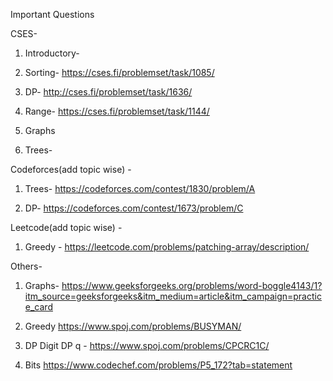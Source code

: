 Important Questions


CSES-
1. Introductory-

2. Sorting-
   https://cses.fi/problemset/task/1085/
  

4. DP- http://cses.fi/problemset/task/1636/

5. Range-
   https://cses.fi/problemset/task/1144/

7. Graphs

8. Trees-


Codeforces(add topic wise) -
1. Trees-
   https://codeforces.com/contest/1830/problem/A

3. DP-
   https://codeforces.com/contest/1673/problem/C

Leetcode(add topic wise) -

1. Greedy -
   https://leetcode.com/problems/patching-array/description/

Others-
1. Graphs-
https://www.geeksforgeeks.org/problems/word-boggle4143/1?itm_source=geeksforgeeks&itm_medium=article&itm_campaign=practice_card

2. Greedy
   https://www.spoj.com/problems/BUSYMAN/

3. DP
   Digit DP q - https://www.spoj.com/problems/CPCRC1C/

4. Bits
   https://www.codechef.com/problems/P5_172?tab=statement   

